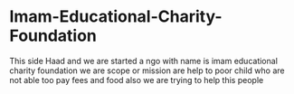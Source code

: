 # Imam-Educational-Charity-Foundation
This side Haad and we are started a ngo with name is imam educational charity foundation we are scope or mission are help to poor child who are not able too pay fees and food also we are trying to help this people 
